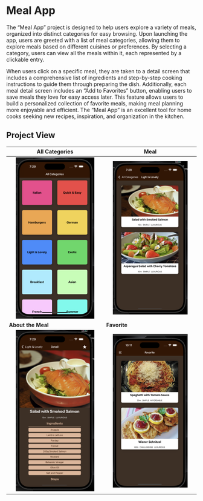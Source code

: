 # Meal App

The “Meal App” project is designed to help users explore a variety of meals, organized into distinct categories for easy browsing. Upon launching the app, users are greeted with a list of meal categories, allowing them to explore meals based on different cuisines or preferences. By selecting a category, users can view all the meals within it, each represented by a clickable entry.

When users click on a specific meal, they are taken to a detail screen that includes a comprehensive list of ingredients and step-by-step cooking instructions to guide them through preparing the dish. Additionally, each meal detail screen includes an “Add to Favorites” button, enabling users to save meals they love for easy access later. This feature allows users to build a personalized collection of favorite meals, making meal planning more enjoyable and efficient. The “Meal App” is an excellent tool for home cooks seeking new recipes, inspiration, and organization in the kitchen.

## Project View

| All Categories                                                                 | Meal                                                                        |
| ------------------------------------------------------------------------------ | --------------------------------------------------------------------------- |
| <div align="center"><img src="/screenshots/categories.png" width="85%"></div>  | <div align="center"><img src="/screenshots/meal.png" width="85%"></div>     |
| **About the Meal**                                                             | **Favorite**                                                                |
| <div align="center"><img src="/screenshots/meal-detail.png" width="85%"></div> | <div align="center"><img src="/screenshots/favorite.png" width="85%"></div> |
